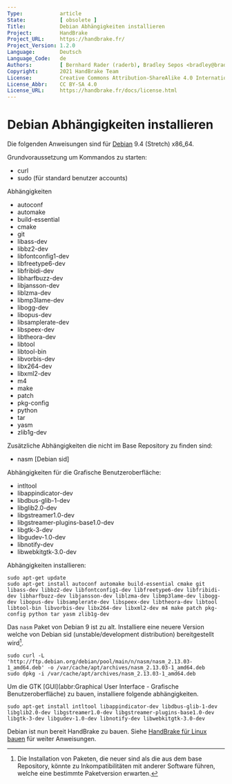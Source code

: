 ```yaml
---
Type:            article
State:           [ obsolete ]
Title:           Debian Abhängigkeiten installieren
Project:         HandBrake
Project_URL:     https://handbrake.fr/
Project_Version: 1.2.0
Language:        Deutsch
Language_Code:   de
Authors:         [ Bernhard Rader (raderb), Bradley Sepos <bradley@bradleysepos.com> (BradleyS) ]
Copyright:       2021 HandBrake Team
License:         Creative Commons Attribution-ShareAlike 4.0 International
License_Abbr:    CC BY-SA 4.0
License_URL:     https://handbrake.fr/docs/license.html
---
```


Debian Abhängigkeiten installieren
=================================

Die folgenden Anweisungen sind für [Debian](https://www.debian.org) 9.4 (Stretch) x86_64.

Grundvoraussetzung um Kommandos zu starten:

- curl
- sudo (für standard benutzer accounts)

Abhängigkeiten

- autoconf
- automake
- build-essential
- cmake
- git
- libass-dev
- libbz2-dev
- libfontconfig1-dev
- libfreetype6-dev
- libfribidi-dev
- libharfbuzz-dev
- libjansson-dev
- liblzma-dev
- libmp3lame-dev
- libogg-dev
- libopus-dev
- libsamplerate-dev
- libspeex-dev
- libtheora-dev
- libtool
- libtool-bin
- libvorbis-dev
- libx264-dev
- libxml2-dev
- m4
- make
- patch
- pkg-config
- python
- tar
- yasm
- zlib1g-dev

Zusätzliche Abhängigkeiten die nicht im Base Repository zu finden sind:

- nasm [Debian sid]

Abhängigkeiten für die Grafische Benutzeroberfläche:

- intltool
- libappindicator-dev
- libdbus-glib-1-dev
- libglib2.0-dev
- libgstreamer1.0-dev
- libgstreamer-plugins-base1.0-dev
- libgtk-3-dev
- libgudev-1.0-dev
- libnotify-dev
- libwebkitgtk-3.0-dev

Abhängigkeiten installieren:

    sudo apt-get update
	sudo apt-get install autoconf automake build-essential cmake git libass-dev libbz2-dev libfontconfig1-dev libfreetype6-dev libfribidi-dev libharfbuzz-dev libjansson-dev liblzma-dev libmp3lame-dev libogg-dev libopus-dev libsamplerate-dev libspeex-dev libtheora-dev libtool libtool-bin libvorbis-dev libx264-dev libxml2-dev m4 make patch pkg-config python tar yasm zlib1g-dev

Das `nasm` Paket von Debian 9 ist zu alt. Installiere eine neuere Version welche von Debian sid (unstable/development distribution) bereitgestellt wird[^nasm-sid].

    sudo curl -L 'http://ftp.debian.org/debian/pool/main/n/nasm/nasm_2.13.03-1_amd64.deb' -o /var/cache/apt/archives/nasm_2.13.03-1_amd64.deb
    sudo dpkg -i /var/cache/apt/archives/nasm_2.13.03-1_amd64.deb

Um die GTK [GUI](abbr:Graphical User Interface - Grafische Benutzeroberfläche) zu bauen, installiere folgende abhängigkeiten.

    sudo apt-get install intltool libappindicator-dev libdbus-glib-1-dev libglib2.0-dev libgstreamer1.0-dev libgstreamer-plugins-base1.0-dev libgtk-3-dev libgudev-1.0-dev libnotify-dev libwebkitgtk-3.0-dev

Debian ist nun bereit HandBrake zu bauen. Siehe [HandBrake für Linux bauen](build-linux.html) für weiter Anweisungen.

[^nasm-sid]: Die Installation von Paketen, die neuer sind als die aus dem base Repository, könnte zu Inkompatibilitäten mit anderer Software führen, welche eine bestimmte Paketversion erwarten.

